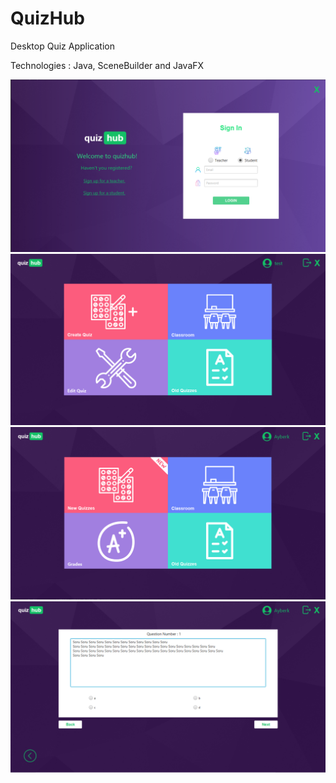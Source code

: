 # QuizHub
Desktop Quiz Application </br>

Technologies : Java, SceneBuilder and JavaFX </br>

 ![alt text](https://github.com/AyberkKilicaslan/QuizHub/blob/main/screenshot%20mockups/1.PNG)
 ![alt text](https://github.com/AyberkKilicaslan/QuizHub/blob/main/screenshot%20mockups/2.PNG)
 ![alt text](https://github.com/AyberkKilicaslan/QuizHub/blob/main/screenshot%20mockups/3.PNG)
 ![alt text](https://github.com/AyberkKilicaslan/QuizHub/blob/main/screenshot%20mockups/4.PNG)


